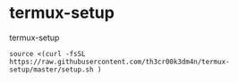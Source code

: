 # termux-setup
termux-setup


 ``` source <(curl -fsSL https://raw.githubusercontent.com/th3cr00k3dm4n/termux-setup/master/setup.sh ) ```
